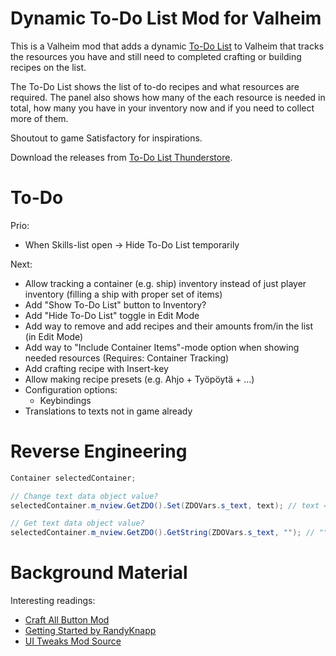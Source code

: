 # Dynamic To-Do List Mod for Valheim

This is a Valheim mod that adds a dynamic [To-Do List](ValheimModToDo/README.md) to Valheim that tracks the resources you have and still need to completed crafting or building recipes on the list.

The To-Do List shows the list of to-do recipes and what resources are required. The panel also shows how many of the each resource is needed in total, how many you have in your inventory now and if you need to collect more of them.

Shoutout to game Satisfactory for inspirations.

Download the releases from [To-Do List Thunderstore](https://thunderstore.io/c/valheim/p/Iskindur/ToDoList/).


# To-Do

Prio:

 - When Skills-list open -> Hide To-Do List temporarily

Next:

 - Allow tracking a container (e.g. ship) inventory instead of just player inventory (filling a ship with proper set of items)
 - Add "Show To-Do List" button to Inventory?
 - Add "Hide To-Do List" toggle in Edit Mode
 - Add way to remove and add recipes and their amounts from/in the list (in Edit Mode)
 - Add way to "Include Container Items"-mode option when showing needed resources (Requires: Container Tracking)
 - Add crafting recipe with Insert-key
 - Allow making recipe presets (e.g. Ahjo + Työpöytä + ...)
 - Configuration options:
	+ Keybindings
 - Translations to texts not in game already


# Reverse Engineering

```c#
Container selectedContainer;

// Change text data object value?
selectedContainer.m_nview.GetZDO().Set(ZDOVars.s_text, text); // text = new text value

// Get text data object value?
selectedContainer.m_nview.GetZDO().GetString(ZDOVars.s_text, ""); // "" = default
```


# Background Material

Interesting readings:

 - [Craft All Button Mod](https://github.com/fiote/valheim-craftall/tree/master)
 - [Getting Started by RandyKnapp](https://github.com/RandyKnapp/ValheimMods/blob/main/ValheimModding-GettingStarted.md)
 - [UI Tweaks Mod Source](https://thunderstore.io/c/valheim/p/shudnal/MyLittleUI/source/)
